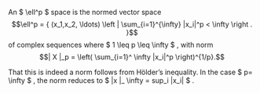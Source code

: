 An $  \ell^p $ space is the normed vector space $$\ell^p 
= { 
  (x_1,x_2, \ldots)   
  \left |   
  \sum_{i=1}^{\infty} |x_i|^p < \infty 
  \right . 
  }$$ of complex sequences where $ 1 \leq p \leq  \infty  $ , with norm
$$| X  |_p =  \left(  \sum_{i=1}^ \infty |x_i|^p  \right)^{1/p}.$$

That this is indeed a norm follows from Hölder’s inequality. In the case
$ p= \infty  $ , the norm reduces to $  |x |_ \infty = sup_i |x_i| $ .
